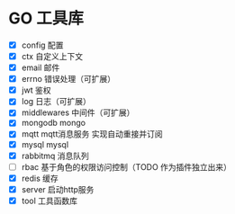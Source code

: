 # GO 工具库

- [x] config 配置
- [x] ctx 自定义上下文
- [x] email 邮件
- [x] errno 错误处理（可扩展）
- [x] jwt 鉴权
- [x] log 日志（可扩展）
- [x] middlewares 中间件（可扩展）
- [x] mongodb mongo
- [x] mqtt mqtt消息服务 实现自动重接并订阅
- [x] mysql mysql
- [x] rabbitmq 消息队列
- [ ] rbac 基于角色的权限访问控制（TODO 作为插件独立出来）
- [x] redis 缓存
- [x] server 启动http服务
- [x] tool 工具函数库